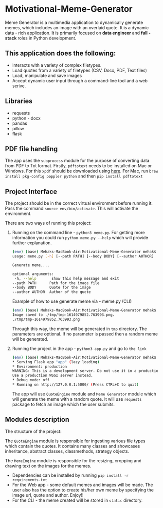# Motivational-Meme-Generator

Meme Generator is a multimedia application to dynamically generate memes, which includes an image with an overlaid quote. It is a dynamic data - rich application. It is primarily focused on **data engineer** and **full - stack** roles in Python development. 

## This application does the following:

* Interacts with a variety of complex filetypes. 
* Load quotes from a variety of filetypes (CSV, Docx, PDF, Text files)
* Load, manipulate and save images
* Accept dynamic user input through a command-line tool and a web serive. 

## Libraries 

* requests
* python - docx
* pandas
* pillow
* flask

## PDF file handling
The app uses the `subprocess` module for the purpose of converting data from PDF to Txt format. Firstly, `pdftotext` needs to be installed on Mac or Windows. For this `xpdf` should be downloaded using [here](https://www.xpdfreader.com/pdftotext-man.html). For Mac, run `brew install pkg-config poppler python` and then `pip install pdftotext`

## Project Interface
The project should be in the correct virtual environment before running it. Pass the command `source env/bin/activate`. This will activate the environment. 

There are two ways of running this project:

1. Running on the command line - `python3 meme.py`. For getting more information you 
   could run `python meme.py --help` which will provide further explanation. 

   ```bash
   (env) (base) Mehaks-MacBook-Air:Motivational-Meme-Generator mehak$ python3 meme.py --help
   usage: meme.py [-h] [--path PATH] [--body BODY] [--author AUTHOR]

   Generate meme....

   optional arguments:
    -h, --help       show this help message and exit
   --path PATH      Path for the image file
   --body BODY      Quote for the image
   --author AUTHOR  Author of the quote
   ```
   Example of how to use generate meme via - meme.py (CLI)

   ```bash
   (env) (base) Mehaks-MacBook-Air:Motivational-Meme-Generator mehak$ python3 meme.py --body "Cute dog" --author  "Mehak"
   Image saved to ./tmp/tmp-1614979852.763993.png.
   ./tmp/tmp-1614979852.763993.png
   ```

   Through this way, the meme will be generated in `tmp` directory. The parameters are optional. If no parameter is passed then a random meme will be generated. 


2. Running the project in the app - `python3 app.py` and go to `the link`

   ```bash
   (env) (base) Mehaks-MacBook-Air:Motivational-Meme-Generator mehak$ python3 app.py
   * Serving Flask app "app" (lazy loading)
   * Environment: production
   WARNING: This is a development server. Do not use it in a production deployment.
   Use a production WSGI server instead.
   * Debug mode: off
   * Running on http://127.0.0.1:5000/ (Press CTRL+C to quit)
   ```

   The app will use `QuoteEngine` module and `Meme Generator` module which will generate the meme with a random quote. It will use `requests` package to fetch an image which the user submits. 

## Modules description 
The structure of the project:

The `QuoteEngine` module is responsible for ingesting various file types which contain the quotes. It contains many classes and showcases inheritance, abstract classes, classmethods, strategy objects. 

The `MemeEngine` module is responsible for the resizing, cropping and drawing text on the images for the memes. 


* Dependencies can be installed by running `pip install -r requirements.txt`
* For the Web app - some default memes and images will be made. The user also has the option to create his/her own meme by specifying the image url, quote and author. Enjoy!!
* For the CLI - the meme created will be stored in `static` directory. 